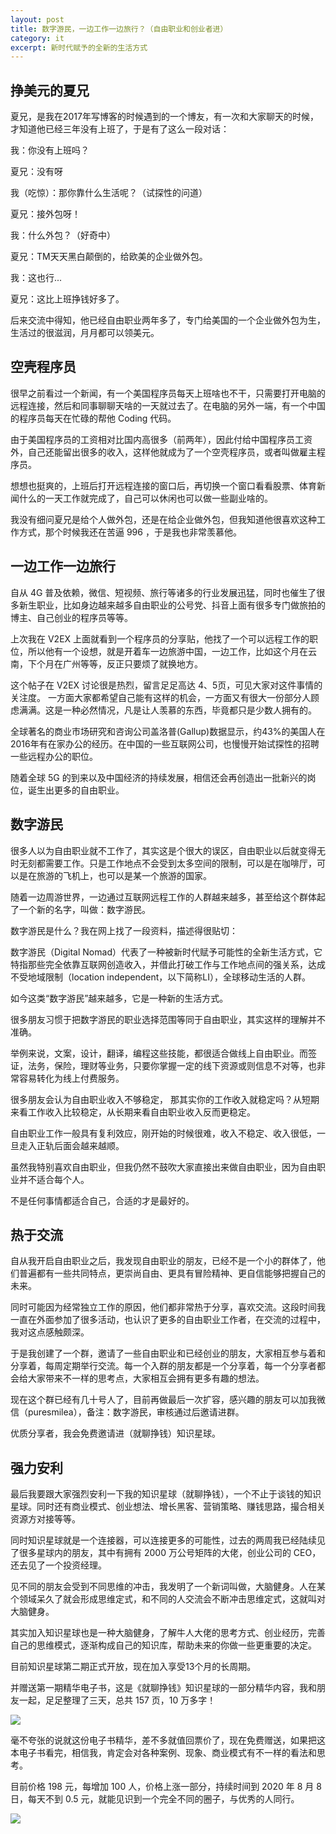 ```yaml
---
layout: post
title: 数字游民，一边工作一边旅行？（自由职业和创业者进）
category: it
excerpt: 新时代赋予的全新的生活方式
---
```


## 挣美元的夏兄

夏兄，是我在2017年写博客的时候遇到的一个博友，有一次和大家聊天的时候，才知道他已经三年没有上班了，于是有了这么一段对话：

我：你没有上班吗？

夏兄：没有呀

我（吃惊）：那你靠什么生活呢？（试探性的问道）

夏兄：接外包呀！

我：什么外包？（好奇中）

夏兄：TM天天黑白颠倒的，给欧美的企业做外包。

我：这也行...

夏兄：这比上班挣钱好多了。

后来交流中得知，他已经自由职业两年多了，专门给美国的一个企业做外包为生，生活过的很滋润，月月都可以领美元。

## 空壳程序员

很早之前看过一个新闻，有一个美国程序员每天上班啥也不干，只需要打开电脑的远程连接，然后和同事聊聊天啥的一天就过去了。在电脑的另外一端，有一个中国的程序员每天在忙碌的帮他 Coding 代码。

由于美国程序员的工资相对比国内高很多（前两年），因此付给中国程序员工资外，自己还能留出很多的收入，这样他就成为了一个空壳程序员，或者叫做雇主程序员。

想想也挺爽的，上班后打开远程连接的窗口后，再切换一个窗口看看股票、体育新闻什么的一天工作就完成了，自己可以休闲也可以做一些副业啥的。

我没有细问夏兄是给个人做外包，还是在给企业做外包，但我知道他很喜欢这种工作方式，那个时候我还在苦逼 996 ，于是我也非常羡慕他。

## 一边工作一边旅行

自从 4G 普及依赖，微信、短视频、旅行等诸多的行业发展迅猛，同时也催生了很多新生职业，比如身边越来越多自由职业的公号党、抖音上面有很多专门做旅拍的博主、自己创业的程序员等等。

上次我在 V2EX 上面就看到一个程序员的分享贴，他找了一个可以远程工作的职位，所以他有一个设想，就是开着车一边旅游中国，一边工作，比如这个月在云南，下个月在广州等等，反正只要烦了就换地方。

这个帖子在 V2EX 讨论很是热烈，留言足足高达 4、5页，可见大家对这件事情的关注度。 一方面大家都希望自己能有这样的机会，一方面又有很大一份部分人顾虑满满。这是一种必然情况，凡是让人羡慕的东西，毕竟都只是少数人拥有的。

全球著名的商业市场研究和咨询公司盖洛普(Gallup)数据显示，约43%的美国人在2016年有在家办公的经历。在中国的一些互联网公司，也慢慢开始试探性的招聘一些远程办公的职位。

随着全球 5G 的到来以及中国经济的持续发展，相信还会再创造出一批新兴的岗位，诞生出更多的自由职业。

## 数字游民

很多人以为自由职业就不工作了，其实这是个很大的误区，自由职业以后就变得无时无刻都需要工作。只是工作地点不会受到太多空间的限制，可以是在咖啡厅，可以是在旅游的飞机上，也可以是某一个旅游的国家。

随着一边周游世界，一边通过互联网远程工作的人群越来越多，甚至给这个群体起了一个新的名字，叫做：数字游民。

数字游民是什么？我在网上找了一段资料，描述得很贴切：

数字游民（Digital Nomad）代表了一种被新时代赋予可能性的全新生活方式，它特指那些完全依靠互联网创造收入，并借此打破工作与工作地点间的强关系，达成不受地域限制（location independent，以下简称LI），全球移动生活的人群。

如今这类“数字游民”越来越多，它是一种新的生活方式。

很多朋友习惯于把数字游民的职业选择范围等同于自由职业，其实这样的理解并不准确。

举例来说，文案，设计，翻译，编程这些技能，都很适合做线上自由职业。而签证，法务，保险，理财等业务，只要你掌握一定的线下资源或则信息不对等，也非常容易转化为线上付费服务。

很多朋友会认为自由职业收入不够稳定， 那其实你的工作收入就稳定吗？从短期来看工作收入比较稳定，从长期来看自由职业收入反而更稳定。

自由职业工作一般具有复利效应，刚开始的时候很难，收入不稳定、收入很低，一旦走入正轨后面会越来越顺。

虽然我特别喜欢自由职业，但我仍然不鼓吹大家直接出来做自由职业，因为自由职业并不适合每个人。

不是任何事情都适合自己，合适的才是最好的。

## 热于交流

自从我开启自由职业之后，我发现自由职业的朋友，已经不是一个小的群体了，他们普遍都有一些共同特点，更崇尚自由、更具有冒险精神、更自信能够把握自己的未来。

同时可能因为经常独立工作的原因，他们都非常热于分享，喜欢交流。这段时间我一直在外面参加了很多活动，也认识了更多的自由职业工作者，在交流的过程中，我对这点感触颇深。

于是我创建了一个群，邀请了一些自由职业和已经创业的朋友，大家相互参与着和分享着，每周定期举行交流。每一个入群的朋友都是一个分享着，每一个分享者都会给大家带来不一样的思考点，大家相互会拥有更多有趣的想法。

现在这个群已经有几十号人了，目前再做最后一次扩容，感兴趣的朋友可以加我微信（puresmilea），备注：数字游民，审核通过后邀请进群。

优质分享者，我会免费邀请进（就聊挣钱）知识星球。

## 强力安利

最后我要跟大家强烈安利一下我的知识星球（就聊挣钱），一个不止于谈钱的知识星球。同时还有商业模式、创业想法、增长黑客、营销策略、赚钱思路，撮合相关资源方对接等等。

同时知识星球就是一个连接器，可以连接更多的可能性，过去的两周我已经陆续见了很多星球内的朋友，其中有拥有 2000 万公号矩阵的大佬，创业公司的 CEO，还去见了一个投资经理。

见不同的朋友会受到不同思维的冲击，我发明了一个新词叫做，大脑健身。人在某个领域呆久了就会形成思维定式，和不同的人交流会不断冲击思维定式，这就叫对大脑健身。

其实加入知识星球也是一种大脑健身，了解牛人大佬的思考方式、创业经历，完善自己的思维模式，逐渐构成自己的知识库，帮助未来的你做一些更重要的决定。

目前知识星球第二期正式开放，现在加入享受13个月的长周期。

并赠送第一期精华电子书，这是《就聊挣钱》知识星球的一部分精华内容，我和朋友一起，足足整理了三天，总共 157 页，10 万多字！

![](http://favorites.ren/assets/images/2019/zsxq/ebook.jpg)

毫不夸张的说就这份电子书精华，差不多就值回票价了，现在免费赠送，如果把这本电子书看完，相信我，肯定会对各种案例、现象、商业模式有不一样的看法和思考。

目前价格 198 元，每增加 100 人，价格上涨一部分，持续时间到 2020 年 8 月 8 日，每天不到 0.5 元，就能见识到一个完全不同的圈子，与优秀的人同行。

![](http://favorites.ren/assets/images/2019/zsxq/weixiao.jpg)

